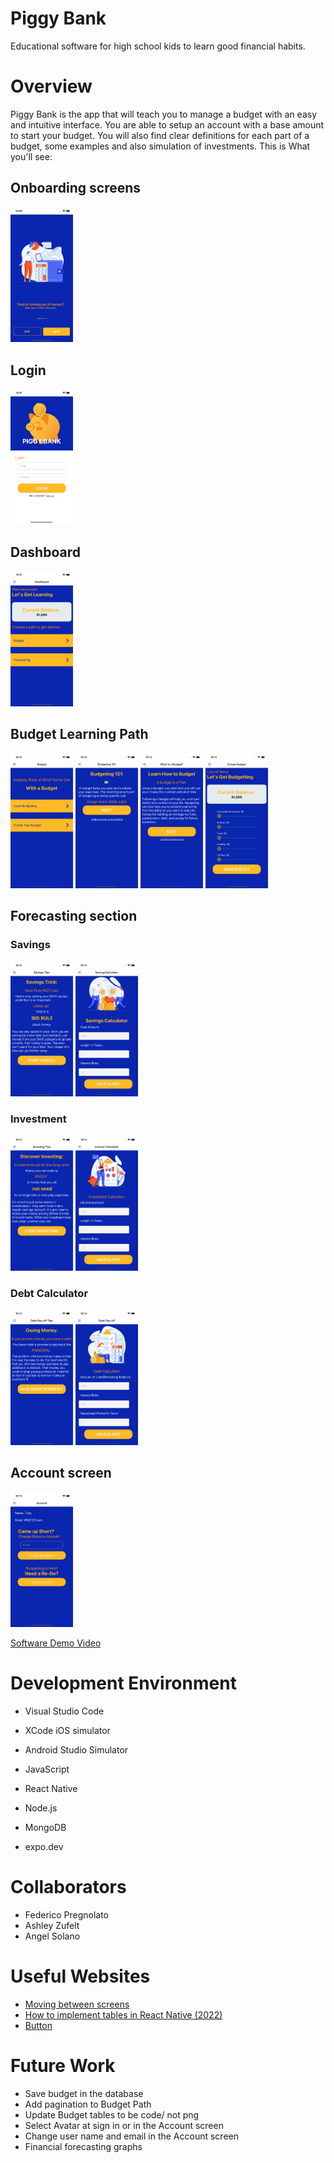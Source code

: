 # Piggy Bank

Educational software for high school kids to learn good financial habits.

# Overview

Piggy Bank is the app that will teach you to manage a budget with an easy and intuitive interface. You are able to setup an account with a base amount to start your budget. You will also find clear definitions for each part of a budget, some examples and also simulation of investments. This is What you'll see:

<h2>Onboarding screens</h2>
<img src="/frontend-piggyBank/assets/screenshots/onboarding.png" width="100">
<h2>Login</h2>
<img src="/frontend-piggyBank/assets/screenshots/login.png" width="100">
<h2>Dashboard</h2>
<img src="/frontend-piggyBank/assets/screenshots/dashboard.png" width="100">
<h2>Budget Learning Path</h2>
<p float="left">
  <img src="/frontend-piggyBank/assets/screenshots/budget1.png" width="100" />
  <img src="/frontend-piggyBank/assets/screenshots/budget2.png" width="100" /> 
  <img src="/frontend-piggyBank/assets/screenshots/budget3.png" width="100" />
  <img src="/frontend-piggyBank/assets/screenshots/create.png" width="100" />
</p>
<h2>Forecasting section</h2>
<h3>Savings</h3>
<p float="left">
  <img src="/frontend-piggyBank/assets/screenshots/saving1.png" width="100" />
  <img src="/frontend-piggyBank/assets/screenshots/saving2.png" width="100" /> 
</p>
<h3>Investment</h3>
<p float="left">
  <img src="/frontend-piggyBank/assets/screenshots/int1.png" width="100" />
  <img src="/frontend-piggyBank/assets/screenshots/int2.png" width="100" />
</p>
<h3>Debt Calculator</h3>
<p float="left">
  <img src="/frontend-piggyBank/assets/screenshots/debtCalculator1.png" width="100" />
  <img src="/frontend-piggyBank/assets/screenshots/debtCalculator2.png" width="100" />
</p>
<h2>Account screen</h2>
<img src="/frontend-piggyBank/assets/screenshots/account.png" width="100">

[Software Demo Video](https://youtu.be/YcB7ZZliagA)

# Development Environment

- Visual Studio Code
- XCode iOS simulator
- Android Studio Simulator

- JavaScript
- React Native
- Node.js
- MongoDB
- expo.dev

# Collaborators

- Federico Pregnolato
- Ashley Zufelt
- Angel Solano

# Useful Websites

- [Moving between screens](https://reactnavigation.org/docs/navigating/)
- [How to implement tables in React Native (2022)](https://www.kindacode.com/article/how-to-implement-tables-in-react-native/)
- [Button](https://reactnative.dev/docs/button)

# Future Work

- Save budget in the database
- Add pagination to Budget Path
- Update Budget tables to be code/ not png
- Select Avatar at sign in or in the Account screen
- Change user name and email in the Account screen
- Financial forecasting graphs
